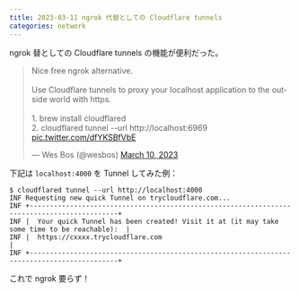 ```yaml
---
title: 2023-03-11 ngrok 代替としての Cloudflare tunnels
categories: network
---
```



ngrok 替としての Cloudflare tunnels の機能が便利だった。

<blockquote class="twitter-tweet"><p lang="en" dir="ltr">Nice free ngrok alternative. <br><br>Use Cloudflare tunnels to proxy your localhost application to the outside world with https. <br><br>1. brew install cloudflared<br>2. cloudflared tunnel --url http://localhost:6969 <a href="https://t.co/dfYKSBfVbE">pic.twitter.com/dfYKSBfVbE</a></p>&mdash; Wes Bos (@wesbos) <a href="https://twitter.com/wesbos/status/1634310926219333642?ref_src=twsrc%5Etfw">March 10, 2023</a></blockquote> <script async src="https://platform.twitter.com/widgets.js" charset="utf-8"></script>

下記は `localhost:4000` を Tunnel してみた例：

```console
$ cloudflared tunnel --url http://localhost:4000
INF Requesting new quick Tunnel on trycloudflare.com...
INF +--------------------------------------------------------------------------------------------+
INF |  Your quick Tunnel has been created! Visit it at (it may take some time to be reachable):  |
INF |  https://cxxxx.trycloudflare.com                                            |
INF +--------------------------------------------------------------------------------------------+
```

これで ngrok 要らず！
